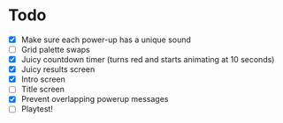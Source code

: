 # Todo
- [X] Make sure each power-up has a unique sound
- [ ] Grid palette swaps
- [X] Juicy countdown timer (turns red and starts animating at 10 seconds)
- [X] Juicy results screen
- [X] Intro screen
- [ ] Title screen
- [X] Prevent overlapping powerup messages
- [ ] Playtest!